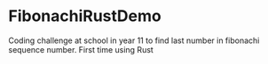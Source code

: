# FibonachiRustDemo
Coding challenge at school in year 11 to find last number in fibonachi sequence number. First time using Rust
